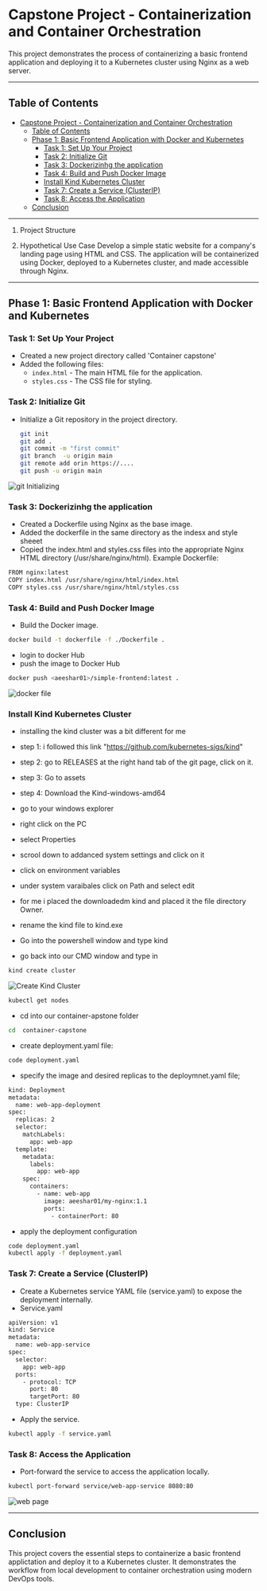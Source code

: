 # Capstone Project - Containerization and Container Orchestration

This project demonstrates the process of containerizing a basic frontend application and deploying it to a Kubernetes cluster using Nginx as a web server.

---

## Table of Contents

- [Capstone Project - Containerization and Container Orchestration](#capstone-project---containerization-and-container-orchestration)
  - [Table of Contents](#table-of-contents)
  - [Phase 1: Basic Frontend Application with Docker and Kubernetes](#phase-1-basic-frontend-application-with-docker-and-kubernetes)
    - [Task 1: Set Up Your Project](#task-1-set-up-your-project)
    - [Task 2: Initialize Git](#task-2-initialize-git)
    - [Task 3: Dockerizinhg the application](#task-3-dockerizinhg-the-application)
    - [Task 4: Build and Push Docker Image](#task-4-build-and-push-docker-image)
    - [Install Kind Kubernetes Cluster](#install-kind-kubernetes-cluster)
    - [Task 7: Create a Service (ClusterIP)](#task-7-create-a-service-clusterip)
    - [Task 8: Access the Application](#task-8-access-the-application)
  - [Conclusion](#conclusion)

---

1. Project Structure

2. Hypothetical Use Case
   Develop a simple static website for a company's landing page using HTML and CSS. The application will be containerized using Docker, deployed to a Kubernetes cluster, and made accessible through Nginx.

---

## Phase 1: Basic Frontend Application with Docker and Kubernetes

### Task 1: Set Up Your Project

- Created a new project directory called 'Container capstone'
- Added the following files:
  - `index.html` - The main HTML file for the application.
  - `styles.css` - The CSS file for styling.

### Task 2: Initialize Git

- Initialize a Git repository in the project directory.

  ```bash
  git init
  git add .
  git commit -m "first commit"
  git branch  -u origin main
  git remote add orin https://....
  git push -u origin main

  ```
![git Initializing](images/Screenshot%202024-12-13%20104059.png)
### Task 3: Dockerizinhg the application

- Created a Dockerfile using Nginx as the base image.
- Added the dockerfile in the same directory as the indesx and style sheeet
- Copied the index.html and styles.css files into the appropriate Nginx HTML directory (/usr/share/nginx/html). Example Dockerfile:

```bash
FROM nginx:latest
COPY index.html /usr/share/nginx/html/index.html
COPY styles.css /usr/share/nginx/html/styles.css

```
### Task 4: Build and Push Docker Image

- Build the Docker image.
```bash
docker build -t dockerfile -f ./Dockerfile .
```
- login to docker Hub 
- push the image to Docker Hub

```bash
docker push <aeeshar01>/simple-frontend:latest .
```

![docker file](images/Screenshot%202024-12-13%20104120.png)
### Install Kind Kubernetes Cluster
- installing the kind cluster was a bit different for me

- step 1: i followed this link "https://github.com/kubernetes-sigs/kind"
- step 2: go to RELEASES at the right hand tab of the git page, click on it.
- step 3: Go to assets
- step 4: Download the Kind-windows-amd64
- go to your windows explorer
- right click on the PC
- select Properties
- scrool down to addanced system settings and click on it
- click on environment variables
- under system varaibales click on Path and select edit
- for me i placed the downloadedm kind and placed it the file directory Owner.
- rename the kind file to kind.exe
- Go into the powershell window and type kind
- go back into our CMD window and type in
```bash
kind create cluster

```

![Create Kind Cluster](images/Screenshot%202024-12-13%20114343.png)
```bash 
kubectl get nodes
```

- cd into our container-apstone folder
```bash
cd  container-capstone
```
- create deployment.yaml file:
```bash
code deployment.yaml
```

- specify the image and desired replicas to the deploymnet.yaml file;
```bash apiVersion: apps/v1
kind: Deployment
metadata:
  name: web-app-deployment
spec:
  replicas: 2
  selector:
    matchLabels:
      app: web-app
  template:
    metadata:
      labels:
        app: web-app
    spec:
      containers:
        - name: web-app
          image: aeeshar01/my-nginx:1.1
          ports:
            - containerPort: 80

```

- apply the deployment configuration
```bash
code deployment.yaml
kubectl apply -f deployment.yaml

```

### Task 7: Create a Service (ClusterIP)
- Create a Kubernetes service YAML file (service.yaml) to expose the deployment internally.
- Service.yaml
```bash
apiVersion: v1
kind: Service
metadata:
  name: web-app-service
spec:
  selector:
    app: web-app
  ports:
    - protocol: TCP
      port: 80
      targetPort: 80
  type: ClusterIP

```

- Apply the service.
```bash
kubectl apply -f service.yaml
```

### Task 8: Access the Application

- Port-forward the service to access the application locally.
```bash
kubectl port-forward service/web-app-service 8080:80
```
![web page](images/Screenshot%202024-12-13%20114410.png)
___
## Conclusion
This project covers the essential steps to containerize a basic frontend applictation and deploy it to a Kubernetes cluster. It demonstrates the workflow from local development to container orchestration using modern DevOps tools. 